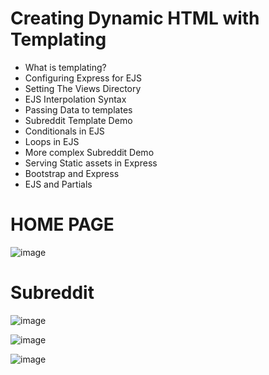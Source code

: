 # Creating Dynamic HTML with Templating 

- What is templating?
- Configuring Express for EJS
- Setting The Views Directory
- EJS Interpolation Syntax
- Passing Data to templates
- Subreddit Template Demo
- Conditionals in EJS
- Loops in EJS
- More complex Subreddit Demo
- Serving Static assets in Express
- Bootstrap and Express
- EJS and Partials

# HOME PAGE
![image](https://user-images.githubusercontent.com/91326451/191642116-ccba1c09-d934-449e-b394-3b7b85be0846.png)

# Subreddit
![image](https://user-images.githubusercontent.com/91326451/191642213-d160534a-805f-4fb8-954f-ffe3e6b69260.png)

![image](https://user-images.githubusercontent.com/91326451/191642284-5aaa0e61-5145-4e67-96dc-b7722eb1ecd7.png)

![image](https://user-images.githubusercontent.com/91326451/191642311-f270e85b-7c0f-441f-baca-b4e6d0a3dde4.png)
